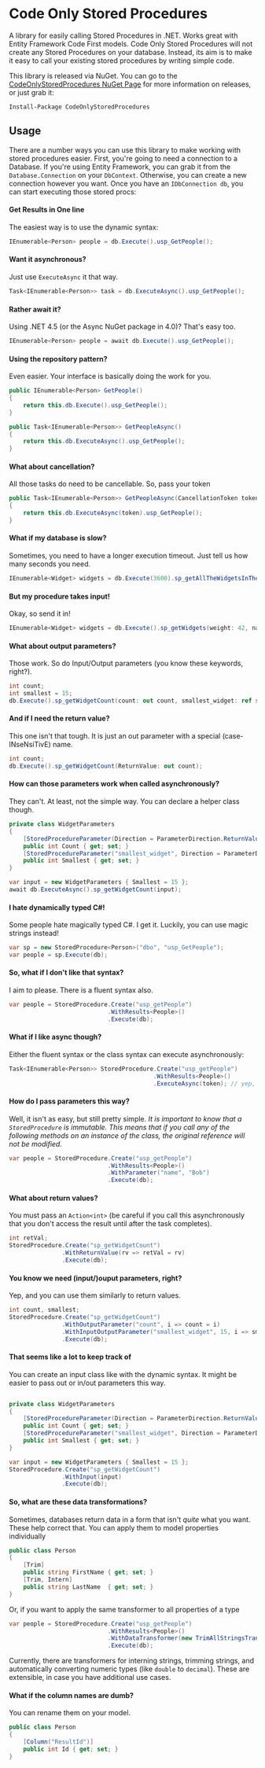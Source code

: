 # Code Only Stored Procedures
A library for easily calling Stored Procedures in .NET. Works great with Entity Framework Code First models. 
Code Only Stored Procedures will not create any Stored Procedures on your database. Instead, its aim is to make it easy to call your existing stored procedures by writing simple code.

This library is released via NuGet. You can go to the [CodeOnlyStoredProcedures NuGet Page](https://www.nuget.org/packages/CodeOnlyStoredProcedures) for more information on releases, or just grab it:

```
Install-Package CodeOnlyStoredProcedures
```

## Usage
There are a number ways you can use this library to make working with stored procedures easier. First, you're going to need a connection to a Database. If you're using Entity Framework, you can grab it from the `Database.Connection` on your `DbContext`. Otherwise, you can create a new connection however you want. Once you have an `IDbConnection db`, you can start executing those stored procs:

#### Get Results in One line
The easiest way is to use the dynamic syntax:

```cs
IEnumerable<Person> people = db.Execute().usp_GetPeople();
```

#### Want it asynchronous?
Just use `ExecuteAsync` it that way.

```cs
Task<IEnumerable<Person>> task = db.ExecuteAsync().usp_GetPeople();
```

#### Rather await it?
Using .NET 4.5 (or the Async NuGet package in 4.0)? That's easy too.

```cs
IEnumerable<Person> people = await db.Execute().usp_GetPeople();
```

#### Using the repository pattern?
Even easier. Your interface is basically doing the work for you.

```cs
public IEnumerable<Person> GetPeople()
{
    return this.db.Execute().usp_GetPeople();
}

public Task<IEnumerable<Person>> GetPeopleAsync()
{
    return this.db.ExecuteAsync().usp_GetPeople();
}
```

#### What about cancellation?
All those tasks do need to be cancellable. So, pass your token

```cs
public Task<IEnumerable<Person>> GetPeopleAsync(CancellationToken token)
{
    return this.db.ExecuteAsync(token).usp_GetPeople();
}
```

#### What if my database is slow?
Sometimes, you need to have a longer execution timeout. Just tell us how many seconds you need.

```cs
IEnumerable<Widget> widgets = db.Execute(3600).sp_getAllTheWidgetsInTheWorld();
```

#### But my procedure takes input!
Okay, so send it in!

```cs
IEnumerable<Widget> widgets = db.Execute().sp_getWidgets(weight: 42, name: "Frob");
```

#### What about output parameters?
Those work. So do Input/Output parameters (you know these keywords, right?).

```cs
int count;
int smallest = 15;
db.Execute().sp_getWidgetCount(count: out count, smallest_widget: ref smallest);
```

#### And if I need the return value?
This one isn't that tough. It is just an out parameter with a special (case-INseNsiTivE) name.

```cs
int count;
db.Execute().sp_getWidgetCount(ReturnValue: out count);
```

#### How can those parameters work when called asynchronously?
They can't. At least, not the simple way. You can declare a helper class though.

```cs
private class WidgetParameters
{
    [StoredProcedureParameter(Direction = ParameterDirection.ReturnValue)]
    public int Count { get; set; }
    [StoredProcedureParameter("smallest_widget", Direction = ParameterDirection.ReturnValue)]
    public int Smallest { get; set; }
}

var input = new WidgetParameters { Smallest = 15 };
await db.ExecuteAsync().sp_getWidgetCount(input);
```

#### I hate dynamically typed C#!
Some people hate magically typed C#. I get it. Luckily, you can use magic strings instead!

```cs
var sp = new StoredProcedure<Person>("dbo", "usp_GetPeople");
var people = sp.Execute(db);
```

#### So, what if I don't like that syntax?
I aim to please. There is a fluent syntax also.

```cs
var people = StoredProcedure.Create("usp_getPeople")
                            .WithResults<People>()
                            .Execute(db);
```

#### What if I like async though?
Either the fluent syntax or the class syntax can execute asynchronously:

```cs
Task<IEnumerable<Person>> StoredProcedure.Create("usp_getPeople")
                                         .WithResults<People>()
                                         .ExecuteAsync(token); // yep, you an cancel it!
```

#### How do I pass parameters this way?
Well, it isn't as easy, but still pretty simple.
_It is important to know that a `StoredProcedure` is immutable. This means that if you call any of the following methods on an instance of the class, the original reference will not be modified._

```cs
var people = StoredProcedure.Create("usp_getPeople")
                            .WithResults<People>()
                            .WithParameter("name", "Bob")
                            .Execute(db);
```

#### What about return values?
You must pass an `Action<int>` (be careful if you call this asynchronously that you don't access the result until after the task completes).
```cs
int retVal;
StoredProcedure.Create("sp_getWidgetCount")
               .WithReturnValue(rv => retVal = rv)
               .Execute(db);
```

#### You know we need (input/)ouput parameters, right?
Yep, and you can use them similarly to return values.

```cs
int count, smallest;
StoredProcedure.Create("sp_getWidgetCount")
               .WithOutputParameter("count", i => count = i)
               .WithInputOutputParameter("smallest_widget", 15, i => smallest = i)
               .Execute(db);
```

#### That seems like a lot to keep track of
You can create an input class like with the dynamic syntax. It might be easier to pass out or in/out parameters this way.

```cs

private class WidgetParameters
{
    [StoredProcedureParameter(Direction = ParameterDirection.ReturnValue)]
    public int Count { get; set; }
    [StoredProcedureParameter("smallest_widget", Direction = ParameterDirection.ReturnValue)]
    public int Smallest { get; set; }
}

var input = new WidgetParameters { Smallest = 15 };
StoredProcedure.Create("sp_getWidgetCount")
               .WithInput(input)
               .Execute(db);
```

#### So, what are these data transformations?
Sometimes, databases return data in a form that isn't _quite_ what you want. These help correct that.
You can apply them to model properties individually

```cs
public class Person
{
    [Trim]
    public string FirstName { get; set; }
    [Trim, Intern]
    public string LastName  { get; set; }
}
```

Or, if you want to apply the same transformer to all properties of a type

```cs
var people = StoredProcedure.Create("usp_getPeople")
                            .WithResults<People>()
                            .WithDataTransformer(new TrimAllStringsTransformer())
                            .Execute(db);
```

Currently, there are transformers for interning strings, trimming strings, and automatically converting numeric types (like `double` to `decimal`). These are extensible, in case you have additional use cases.

#### What if the column names are dumb?
You can rename them on your model.

```cs
public class Person
{
    [Column("ResultId")]
    public int Id { get; set; }
}
```
